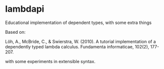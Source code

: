 # lambdapi
Educational implementation of dependent types, with some extra things


Based on:

Löh, A., McBride, C., & Swierstra, W. (2010).
A tutorial implementation of a dependently typed lambda calculus.
Fundamenta informaticae, 102(2), 177-207.

with some experiments in extensible syntax.
